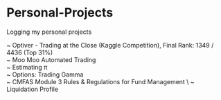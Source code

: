 # Personal-Projects
Logging my personal projects

~ Optiver - Trading at the Close (Kaggle Competition), Final Rank: 1349 / 4436 (Top 31%) \
~ Moo Moo Automated Trading \
~ Estimating π \
~ Options: Trading Gamma \
~ CMFAS Module 3 Rules & Regulations for Fund Management \ 
~ Liquidation Profile
